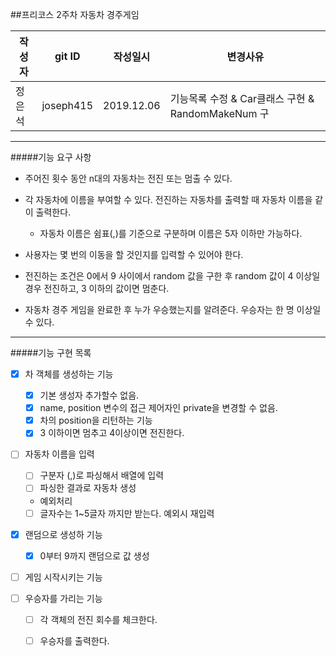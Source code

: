 ##프리코스 2주차 자동차 경주게임

| 작성자 | git ID| 작성일시 | 변경사유 |
|---|---|---|---|
| 정은석 | joseph415 |2019.12.06 | 기능목록 수정 & Car클래스 구현 & RandomMakeNum 구|

___

#####기능 요구 사항
* 주어진 횟수 동안 n대의 자동차는 전진 또는 멈출 수 있다.

* 각 자동차에 이름을 부여할 수 있다. 전진하는 자동차를 출력할 때 자동차 이름을 같이 출력한다.
    - 자동차 이름은 쉼표(,)를 기준으로 구분하며 이름은 5자 이하만 가능하다.
    
* 사용자는 몇 번의 이동을 할 것인지를 입력할 수 있어야 한다.

* 전진하는 조건은 0에서 9 사이에서 random 값을 구한 후 random 값이 4 이상일 경우 전진하고,
      3 이하의 값이면 멈춘다.
      
* 자동차 경주 게임을 완료한 후 누가 우승했는지를 알려준다. 우승자는 한 명 이상일 수 있다.

___

#####기능 구현 목록
- [x] 차 객체를 생성하는 기능 
    - [x] 기본 생성자 추가할수 없음.
    - [x] name, position 변수의 접근 제어자인 private을 변경할 수 없음.
    - [x] 차의 position을 리턴하는 기능
    - [x] 3 이하이면 멈추고 4이상이면 전진한다.
    
- [ ] 자동차 이름을 입력
    - [ ] 구분자 (,)로 파싱해서 배열에 입력
    - [ ] 파싱한 결과로 자동차 생성
    * 예외처리
    - [ ] 글자수는 1~5글자 까지만 받는다. 예외시 재입력

- [x] 랜덤으로 생성하 기능
    - [x] 0부터 9까지 랜덤으로 값 생성

- [ ] 게임 시작시키는 기능
    
- [ ] 우승자를 가리는 기능
    - [ ] 각 객체의 전진 회수를 체크한다.
    - [ ] 우승자를 출력한다.
        